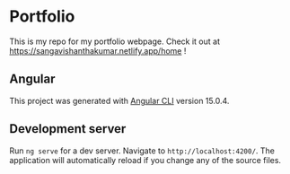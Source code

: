 # Portfolio
This is my repo for my portfolio webpage. Check it out at https://sangavishanthakumar.netlify.app/home !


## Angular

This project was generated with [Angular CLI](https://github.com/angular/angular-cli) version 15.0.4.

## Development server

Run `ng serve` for a dev server. Navigate to `http://localhost:4200/`. The application will automatically reload if you change any of the source files.

